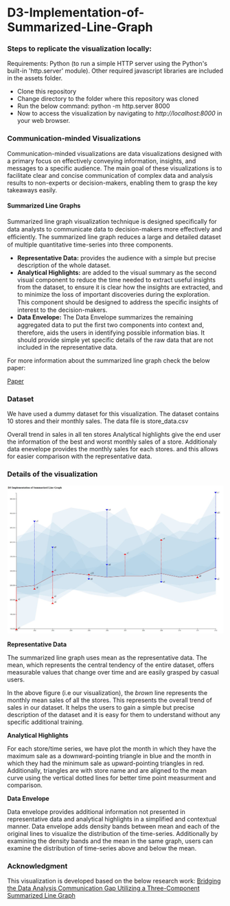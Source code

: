 # D3-Implementation-of-Summarized-Line-Graph

### Steps to replicate the visualization locally:

Requirements: Python (to run a simple HTTP server using the Python's built-in 'http.server' module). Other required javascript libraries are included in the assets folder.

* Clone this repository
* Change directory to the folder where this repository was cloned
* Run the below command: python -m http.server 8000
* Now to access the visualization by navigating to *http://localhost:8000* in your web browser.


### Communication-minded Visualizations

Communication-minded visualizations are data visualizations designed with a primary focus on effectively conveying information, insights, and messages to a specific audience. The main goal of these visualizations is to facilitate clear and concise communication of complex data and analysis results to non-experts or decision-makers, enabling them to grasp the key takeaways easily.

#### Summarized Line Graphs

Summarized line graph visualization technique  is designed speciﬁcally for data analysts to communicate data to decision-makers more effectively and efﬁciently. The summarized line graph reduces a large and detailed dataset of multiple quantitative time-series into three components.

+ **Representative Data:** provides the audience with a simple but precise description of the whole dataset.
+ **Analytical Highlights:** are added to the visual summary as the second visual component to reduce the time needed to extract useful
insights from the dataset, to ensure it is clear how the insights are extracted, and to minimize the loss of important discoveries during the exploration. This component should be designed to address the speciﬁc insights of interest to the decision-makers.
+ **Data Envelope:** The Data Envelope summarizes the remaining aggregated data to put the ﬁrst two components into context and, therefore, aids the users in identifying possible information bias. It should provide simple yet specific details of the raw data that are not included in the representative data.

For more information about the summarized line graph check the below paper:

[Paper](https://scholar.google.com/scholar_url?url=https://onlinelibrary.wiley.com/doi/pdf/10.1111/cgf.13696%3Fcasa_token%3DPi1eQ3McmIIAAAAA:tZn1dlHw5hBAObQ_QmWRFTwUFmWdzvAa4HALXz9dtgRIz3_5yvhM1oPTZwQN7MOb9PP4iG5LvAE3txMa&hl=en&sa=T&oi=gsb-gga&ct=res&cd=0&d=16796700672237661042&ei=2Nu6ZL_OBsr2mgHS_argBg&scisig=ABFrs3yvrJgCIaarBpMjCCnEPgOa)


### Dataset

We have used  a dummy dataset for this visualization. The dataset contains 10 stores and their monthly sales.
The data file is store_data.csv

Overall trend in sales in all ten stores
Analytical highlights give the end user the information of the best and worst monthly sales of a store.
Additionaly data enevelope provides the monthly sales for each stores. and this allows for easier comparison with the representative data.

### Details of the visualization

![Summaried Line Graph for the store dataset](/images/line_graph_main.JPG)

**Representative Data**

The summarized line graph uses mean as the representative data. The mean, which represents the central tendency of the entire dataset, offers measurable values that change over time and are easily grasped by casual users.

In the above figure (i.e our visualization), the *brown* line represents the monthly mean sales of all the stores. This represents the overall trend of sales in our dataset. It helps the users to gain a simple but precise description of the dataset and it is easy for them to understand without any specific additional training.

**Analytical Highlights**

For each store/time series, we have plot the month in which they have the maximum sale as a downward-pointing triangle in blue and the month in which they had the minimum sale as upward-pointing triangles in red. Additionally, triangles are  with store name and are aligned to the mean curve using the vertical dotted lines for better time point measurment and comparison.

**Data Envelope**

Data envelope provides additional information not presented in representative data and analytical highlights in a simplified and contextual manner. Data envelope adds density bands between mean and each of the original lines to visualize the distribution of the time-series. Additionally by examining the density bands and the mean in the same graph, users can examine the distribution of time-series above and below the mean.

### Acknowledgment

This visualization is developed based on the below research work:
[Bridging the Data Analysis Communication Gap Utilizing a Three-Component Summarized Line Graph](https://scholar.google.com/scholar_url?url=https://onlinelibrary.wiley.com/doi/pdf/10.1111/cgf.13696%3Fcasa_token%3DPi1eQ3McmIIAAAAA:tZn1dlHw5hBAObQ_QmWRFTwUFmWdzvAa4HALXz9dtgRIz3_5yvhM1oPTZwQN7MOb9PP4iG5LvAE3txMa&hl=en&sa=T&oi=gsb-gga&ct=res&cd=0&d=16796700672237661042&ei=2Nu6ZL_OBsr2mgHS_argBg&scisig=ABFrs3yvrJgCIaarBpMjCCnEPgOa)
